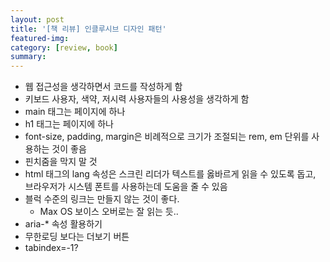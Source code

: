 ```yaml
---
layout: post
title: '[책 리뷰] 인클루시브 디자인 패턴'
featured-img: 
category: [review, book]
summary: 
---
```


- 웹 접근성을 생각하면서 코드를 작성하게 함
- 키보드 사용자, 색약, 저시력 사용자들의 사용성을 생각하게 함
- main 태그는 페이지에 하나
- h1 태그는 페이지에 하나
- font-size, padding, margin은 비례적으로 크기가 조절되는 rem, em 단위를 사용하는 것이 좋음
- 핀치줌을 막지 말 것
- html 태그의 lang 속성은 스크린 리더가 텍스트를 옳바르게 읽을 수 있도록 돕고, 브라우저가 시스템 폰트를 사용하는데 도움을 줄 수 있음
- 블럭 수준의 링크는 만들지 않는 것이 좋다.
  - Max OS 보이스 오버로는 잘 읽는 듯..
- aria-* 속성 활용하기
- 무한로딩 보다는 더보기 버튼
- tabindex=-1?
